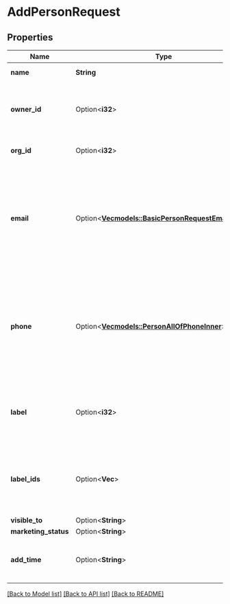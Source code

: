 # AddPersonRequest

## Properties

Name | Type | Description | Notes
------------ | ------------- | ------------- | -------------
**name** | **String** | The name of the person | 
**owner_id** | Option<**i32**> | The ID of the user who will be marked as the owner of this person. When omitted, the authorized user ID will be used. | [optional]
**org_id** | Option<**i32**> | The ID of the organization this person will belong to | [optional]
**email** | Option<[**Vec<models::BasicPersonRequestEmailInner>**](basicPersonRequest_email_inner.md)> | An email address as a string or an array of email objects related to the person. The structure of the array is as follows: `[{ \"value\": \"mail@example.com\", \"primary\": \"true\", \"label\": \"main\" }]`. Please note that only `value` is required. | [optional]
**phone** | Option<[**Vec<models::PersonAllOfPhoneInner>**](Person_allOf_phone_inner.md)> | A phone number supplied as a string or an array of phone objects related to the person. The structure of the array is as follows: `[{ \"value\": \"12345\", \"primary\": \"true\", \"label\": \"mobile\" }]`. Please note that only `value` is required. | [optional]
**label** | Option<**i32**> | The label assigned to the person. When the `label` field is updated, the `label_ids` field value will be overwritten by the `label` field value. | [optional]
**label_ids** | Option<**Vec<i32>**> | The IDs of labels assigned to the person. When the `label_ids` field is updated, the `label` field value will be set to the first value of the `label_ids` field. | [optional]
**visible_to** | Option<**String**> |  | [optional]
**marketing_status** | Option<**String**> |  | [optional]
**add_time** | Option<**String**> | The optional creation date & time of the person in UTC. Format: YYYY-MM-DD HH:MM:SS | [optional]

[[Back to Model list]](../README.md#documentation-for-models) [[Back to API list]](../README.md#documentation-for-api-endpoints) [[Back to README]](../README.md)


